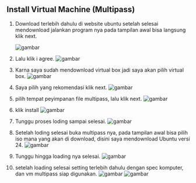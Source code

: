 ## Install Virtual Machine (Multipass)


1. Download terlebih dahulu di website ubuntu setelah selesai mendownload jalankan program nya
    pada tampilan awal bisa langsung klik next.

    ![gambar](https://github.com/Daru-Riono/devops22-dumbways-Daru_Riono/blob/main/Week%201/Day%201/Install%20multipass%20dan%20virtual%20box/img/1.png?raw=true)


2.  Lalu klik i agree.
    ![gambar](https://github.com/Daru-Riono/devops22-dumbways-Daru_Riono/blob/main/Week%201/Day%201/Install%20multipass%20dan%20virtual%20box/img/2.png?raw=true)


3.  Karna saya sudah mendownload virtual box jadi saya akan pilih virtual box.
    ![gambar](https://github.com/Daru-Riono/devops22-dumbways-Daru_Riono/blob/main/Week%201/Day%201/Install%20multipass%20dan%20virtual%20box/img/3.png?raw=true)


4.  Saya pilih yang rekomendasi klik next.
    ![gambar](https://github.com/Daru-Riono/devops22-dumbways-Daru_Riono/blob/main/Week%201/Day%201/Install%20multipass%20dan%20virtual%20box/img/4.png?raw=true)


5.  pilih tempat peyimpanan file multipass, lalu klik next.
    ![gambar](https://github.com/Daru-Riono/devops22-dumbways-Daru_Riono/blob/main/Week%201/Day%201/Install%20multipass%20dan%20virtual%20box/img/5.png?raw=true)


6.  klik install
   ![gambar](https://github.com/Daru-Riono/devops22-dumbways-Daru_Riono/blob/main/Week%201/Day%201/Install%20multipass%20dan%20virtual%20box/img/6.png?raw=true)


7.  Tunggu proses loding sampai selesai.
    ![gambar](https://github.com/Daru-Riono/devops22-dumbways-Daru_Riono/blob/main/Week%201/Day%201/Install%20multipass%20dan%20virtual%20box/img/7.png?raw=true)


8.  Setelah loding selesai buka multipass nya, pada tampilan awal bisa pilih iso mana yang akan di download, disini saya mendownload Ubuntu versi 24.
    ![gambar](https://github.com/Daru-Riono/devops22-dumbways-Daru_Riono/blob/main/Week%201/Day%201/Install%20multipass%20dan%20virtual%20box/img/18.png?raw=true)


9.  Tunggu hingga loading nya selesai.
    ![gambar](https://github.com/Daru-Riono/devops22-dumbways-Daru_Riono/blob/main/Week%201/Day%201/Install%20multipass%20dan%20virtual%20box/img/19.png?raw=true)


10. setelah loading selesai setting terlebih dahulu dengan spec komputer, dan vm multipass siap digunakan.
    ![gambar](https://github.com/Daru-Riono/devops22-dumbways-Daru_Riono/blob/main/Week%201/Day%201/Install%20multipass%20dan%20virtual%20box/img/20.png?raw=true)
    ![gambar](https://github.com/Daru-Riono/devops22-dumbways-Daru_Riono/blob/main/Week%201/Day%201/Install%20multipass%20dan%20virtual%20box/img/21.png?raw=true)







